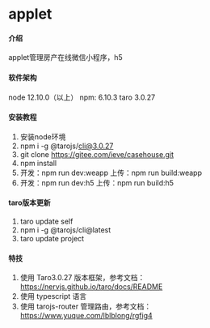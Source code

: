 # applet

#### 介绍
applet管理房产在线微信小程序，h5

#### 软件架构
node 12.10.0（以上）
npm:  6.10.3
taro 3.0.27


#### 安装教程

1.  安装node环境
2.  npm i -g @tarojs/cli@3.0.27
3.  git clone https://gitee.com/ieve/casehouse.git
4.  npm install
5.  开发：npm run dev:weapp 上传：npm run build:weapp
6.  开发：npm run dev:h5 上传：npm run build:h5


#### taro版本更新

1.  taro update self
2.  npm i -g @tarojs/cli@latest
3.  taro update project

#### 特技

1.  使用 Taro3.0.27 版本框架，参考文档：https://nervjs.github.io/taro/docs/README
2.  使用 typescript 语言
3.  使用 tarojs-router 管理路由，参考文档：https://www.yuque.com/lblblong/rgfig4
